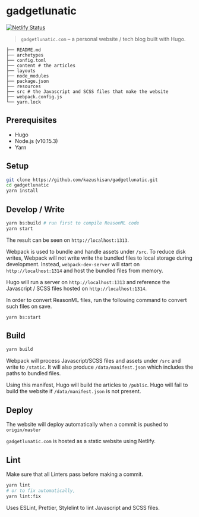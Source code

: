 # gadgetlunatic

[![Netlify Status](https://api.netlify.com/api/v1/badges/6167cc58-9975-4a8e-8f29-8b5cb061ec6f/deploy-status)](https://app.netlify.com/sites/gadgetlunatic/deploys)

> `gadgetlunatic.com` – a personal website / tech blog built with Hugo.

```
├── README.md
├── archetypes
├── config.toml
├── content # the articles
├── layouts
├── node_modules
├── package.json
├── resources
├── src # the Javascript and SCSS files that make the website
├── webpack.config.js
└── yarn.lock
```

## Prerequisites

- Hugo
- Node.js (v10.15.3)
- Yarn

## Setup

```bash
git clone https://github.com/kazushisan/gadgetlunatic.git
cd gadgetlunatic
yarn install
```

## Develop / Write

```bash
yarn bs:build # run first to compile ReasonML code
yarn start
```

The result can be seen on `http://localhost:1313`.

Webpack is used to bundle and handle assets under `/src`. To reduce disk writes, Webpack will not write write the bundled files to local storage during development. Instead, `webpack-dev-server` will start on `http://localhost:1314` and host the bundled files from memory.

Hugo will run a server on `http://localhost:1313` and reference the Javascript / SCSS files hosted on `http://localhost:1314`.

In order to convert ReasonML files, run the following command to convert such files on save.

```bash
yarn bs:start
```

## Build

```bash
yarn build
```

Webpack will process Javascript/SCSS files and assets under `/src` and write to `/static`. It will also produce `/data/manifest.json` which includes the paths to bundled files.

Using this manifest, Hugo will build the articles to `/public`. Hugo will fail to build the website if `/data/manifest.json` is not present.

## Deploy

The website will deploy automatically when a commit is pushed to `origin/master`

`gadgetlunatic.com` is hosted as a static website using Netlify.

## Lint

Make sure that all Linters pass before making a commit.

```bash
yarn lint
# or to fix automatically,
yarn lint:fix
```

Uses ESLint, Prettier, Stylelint to lint Javascript and SCSS files.
